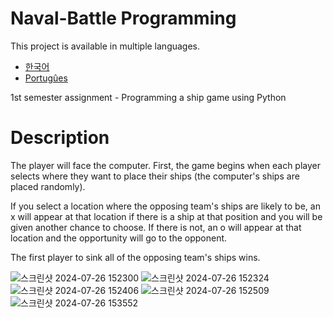 # Naval-Battle Programming
This project is available in multiple languages.

- [한국어](README.ko.md)
- [Portugûes](README.pt.md)

1st semester assignment - Programming a ship game using Python

# Description
The player will face the computer. First, the game begins when each player selects where they want to place their ships (the computer's ships are placed randomly).

If you select a location where the opposing team's ships are likely to be, an x ​​will appear at that location if there is a ship at that position and you will be given another chance to choose. If there is not, an o will appear at that location and the opportunity will go to the opponent.

The first player to sink all of the opposing team's ships wins.

![스크린샷 2024-07-26 152300](https://github.com/user-attachments/assets/0dd845dc-f650-412e-ae10-aac5e742f1c8)
![스크린샷 2024-07-26 152324](https://github.com/user-attachments/assets/abb55692-0076-4914-b0e6-e100639de7bb)
![스크린샷 2024-07-26 152406](https://github.com/user-attachments/assets/4a79414f-985e-4e8a-9f8b-479076091576)
![스크린샷 2024-07-26 152509](https://github.com/user-attachments/assets/3606e486-a323-4d2d-816e-ec231739b110)
![스크린샷 2024-07-26 153552](https://github.com/user-attachments/assets/65cef153-093a-43da-8f33-2a4089bdcd61)

